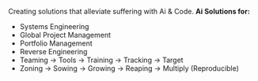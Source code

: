 Creating solutions that alleviate suffering with Ai & Code.
**Ai Solutions for:**
- Systems Engineering
- Global Project Management
- Portfolio Management
- Reverse Engineering
- Teaming -> Tools -> Training -> Tracking -> Target
- Zoning -> Sowing -> Growing -> Reaping -> Multiply (Reproducible)

